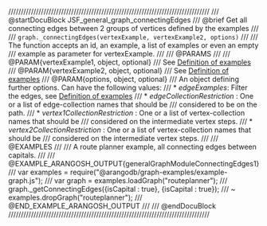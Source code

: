 ////////////////////////////////////////////////////////////////////////////////
/// @startDocuBlock JSF_general_graph_connectingEdges
/// @brief Get all connecting edges between 2 groups of vertices defined by the examples
///
/// `graph._connectingEdges(vertexExample, vertexExample2, options)`
///
/// The function accepts an id, an example, a list of examples or even an empty
/// example as parameter for vertexExample.
///
/// @PARAMS
///
/// @PARAM{vertexExample1, object, optional}
/// See [Definition of examples](Functions.md#definition-of-examples)
/// @PARAM{vertexExample2, object, optional}
/// See [Definition of examples](Functions.md#definition-of-examples)
/// @PARAM{options, object, optional}
/// An object defining further options. Can have the following values:
///   * *edgeExamples*: Filter the edges, see [Definition of examples](Functions.md#definition-of-examples)
///   * *edgeCollectionRestriction* : One or a list of edge-collection names that should be
///       considered to be on the path.
///   * *vertex1CollectionRestriction* : One or a list of vertex-collection names that should be
///       considered on the intermediate vertex steps.
///   * *vertex2CollectionRestriction* : One or a list of vertex-collection names that should be
///       considered on the intermediate vertex steps.
///
/// @EXAMPLES
///
/// A route planner example, all connecting edges between capitals.
///
/// @EXAMPLE_ARANGOSH_OUTPUT{generalGraphModuleConnectingEdges1}
///   var examples = require("@arangodb/graph-examples/example-graph.js");
///   var graph = examples.loadGraph("routeplanner");
///   graph._getConnectingEdges({isCapital : true}, {isCapital : true});
/// ~ examples.dropGraph("routeplanner");
/// @END_EXAMPLE_ARANGOSH_OUTPUT
///
/// @endDocuBlock
////////////////////////////////////////////////////////////////////////////////